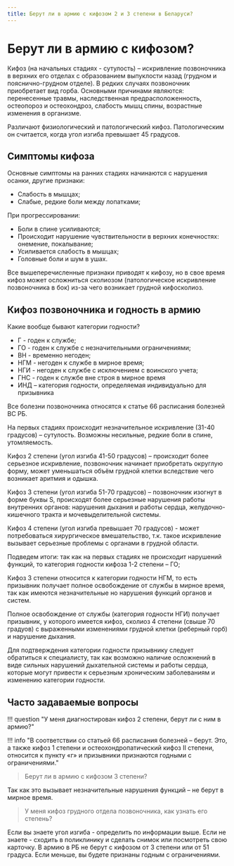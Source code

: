 ```yaml
---
title: Берут ли в армию с кифозом 2 и 3 степени в Беларуси?
---
```


# Берут ли в армию c кифозом?

Кифоз (на начальных стадиях - сутулость) – искривление позвоночника в верхних его отделах с образованием выпуклости назад (грудном и пояснично-грудном отделе). В редких случаях позвоночник приобретает вид горба. Основными причинами являются: перенесенные травмы, наследственная предрасположенность, остеопороз и остеохондроз, слабость мышц спины, возрастные изменения в организме.

Различают физиологический и патологический кифоз. Патологическим он считается, когда угол изгиба превышает 45 градусов.

## Симптомы кифоза

Основные симптомы на ранних стадиях начинаются с нарушения осанки, другие признаки:

* Слабость в мышцах;
* Слабые, редкие боли между лопатками;

При прогрессировании:

* Боли в спине усиливаются;
* Происходит нарушение чувствительности в верхних конечностях: онемение, покалывание;
* Усиливается слабость в мышцах;
* Головные боли и шум в ушах.

Все вышеперечисленные признаки приводят к кифозу, но в свое время кифоз может осложниться сколиозом (патологическое искривление позвоночника в бок) из-за чего возникает грудной кифосколиоз.

## Кифоз позвоночника и годность в армию

Какие вообще бывают категории годности?

* Г - годен к службе;
* ГО - годен к службе с незначительными ограничениями;
* ВН - временно негоден;
* НГМ - негоден к службе в мирное время;
* НГИ - негоден к службе с исключением с воинского учета;
* ГНС - годен к службе вне строя в мирное время 
* ИНД – категория годности, определяемая индивидуально для призывника

Все болезни позвоночника относятся к статье 66 расписания болезней ВС РБ.

На первых стадиях происходит незначительное искривление (31-40 градусов) – сутулость. Возможны несильные, редкие боли в спине, утомляемость.

Кифоз 2 степени (угол изгиба 41-50 градусов) – происходит более серьезное искривление, позвоночник начинает приобретать округлую форму, может уменьшаться объём грудной клетки вследствие чего возникает аритмия и одышка.

Кифоз 3 степени (угол изгиба 51-70 градусов) – позвоночник изогнут в форме буквы S, происходят более серьезные нарушения работы внутренних органов: нарушения дыхания и работы сердца, желудочно-кишечного тракта и мочевыделительной системы.

Кифоз 4 степени (угол изгиба превышает 70 градусов) - может потребоваться хирургическое вмешательство, т.к. такое искривление вызывает серьезные проблемы с органами в грудной области.

Подведем итоги: так как на первых стадиях не происходит нарушений функций, то категория годности кифоза 1-2 степени – ГО;

Кифоз 3 степени относится к категории годности НГМ, то есть призывник получает полное освобождение от службы в мирное время, так как имеются незначительные но нарушения функций органов и систем.

Полное освобождение от службы (категория годности НГИ) получает призывник, у которого имеется кифоз, сколиоз 4 степени (свыше 70 градуов) с выраженными изменениями грудной клетки (реберный горб) и нарушение дыхания.

Для подтверждения категории годности призывнику следует обратиться к специалисту, так как возможно наличие осложнений в виде сильных нарушений дыхательной системы и работы сердца, которые могут привести к серьезным хроническим заболеваниям и изменению категории годности.

## Часто задаваемые вопросы

!!! question "У меня диагностирован кифоз 2 степени, берут ли с ним в армию?"

!!! info "В соответствии со статьей 66 расписания болезней – берут. Это, а также кифоз 1 степени и остеохондропатический кифоз II степени, относится к пункту «г» и призывники признаются годными с ограничениями."

> Берут ли в армию с кифозом 3 степени?

Так как это вызывает незначительные нарушения функций – не берут в мирное время.

> У меня кифоз грудного отдела позвоночника, как узнать его степень?

Если вы знаете угол изгиба - определить по информации выше. Если не знаете - сходить в поликлинику и сделать снимок или посмотреть свою карточку. В армию в РБ не берут с кифозом от 3 степени или от 51 градуса. Если меньше, вы будете признаны годным с ограничениями.

